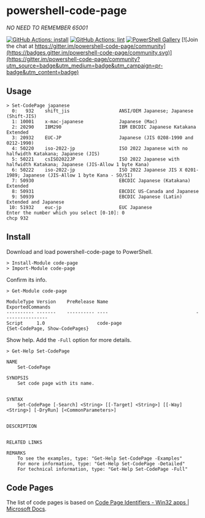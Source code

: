 # powershell-code-page

*NO NEED TO REMEMBER 65001*

[![GitHub Actions: install](https://github.com/kakkun61/powershell-code-page/workflows/install/badge.svg)](https://github.com/kakkun61/powershell-code-page/actions?query=workflow%3Ainstall) [![GitHub Actions: lint](https://github.com/kakkun61/powershell-code-page/workflows/lint/badge.svg)](https://github.com/kakkun61/powershell-code-page/actions?query=workflow%3Alint) [![PowerShell Gallery](https://img.shields.io/powershellgallery/p/code-page.svg)](https://www.powershellgallery.com/packages/code-page/) [![Join the chat at https://gitter.im/powershell-code-page/community](https://badges.gitter.im/powershell-code-page/community.svg)](https://gitter.im/powershell-code-page/community?utm_source=badge&utm_medium=badge&utm_campaign=pr-badge&utm_content=badge)

## Usage

```
> Set-CodePage japanese
  0:   932    shift_jis                  ANSI/OEM Japanese; Japanese (Shift-JIS)
  1: 10001    x-mac-japanese             Japanese (Mac)
  2: 20290    IBM290                     IBM EBCDIC Japanese Katakana Extended
  3: 20932    EUC-JP                     Japanese (JIS 0208-1990 and 0212-1990)
  4: 50220    iso-2022-jp                ISO 2022 Japanese with no halfwidth Katakana; Japanese (JIS)
  5: 50221    csISO2022JP                ISO 2022 Japanese with halfwidth Katakana; Japanese (JIS-Allow 1 byte Kana)
  6: 50222    iso-2022-jp                ISO 2022 Japanese JIS X 0201-1989; Japanese (JIS-Allow 1 byte Kana - SO/SI)
  7: 50930                               EBCDIC Japanese (Katakana) Extended
  8: 50931                               EBCDIC US-Canada and Japanese
  9: 50939                               EBCDIC Japanese (Latin) Extended and Japanese
 10: 51932    euc-jp                     EUC Japanese
Enter the number which you select [0-10]: 0
chcp 932
```

## Install

Download and load powershell-code-page to PowerShell.

```
> Install-Module code-page
> Import-Module code-page
```

Confirm its info.

```
> Get-Module code-page

ModuleType Version    PreRelease Name                                ExportedCommands
---------- -------    ---------- ----                                ----------------
Script     1.0                   code-page                           {Set-CodePage, Show-CodePages}
```

Show help. Add the `-Full` option for more details.

```
> Get-Help Set-CodePage

NAME
    Set-CodePage

SYNOPSIS
    Set code page with its name.


SYNTAX
    Set-CodePage [-Search] <String> [[-Target] <String>] [[-Way] <String>] [-DryRun] [<CommonParameters>]


DESCRIPTION


RELATED LINKS

REMARKS
    To see the examples, type: "Get-Help Set-CodePage -Examples"
    For more information, type: "Get-Help Set-CodePage -Detailed"
    For technical information, type: "Get-Help Set-CodePage -Full"
```

## Code Pages

The list of code pages is based on [Code Page Identifiers - Win32 apps | Microsoft Docs](https://docs.microsoft.com/en-us/windows/win32/intl/code-page-identifiers).
